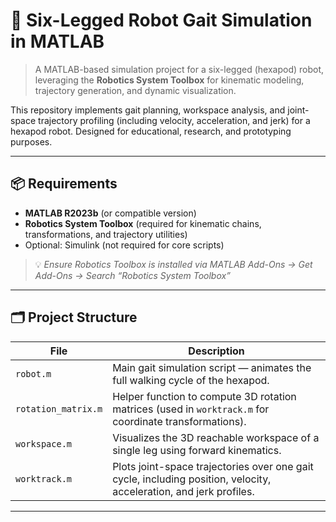 # 🦖 Six-Legged Robot Gait Simulation in MATLAB

> A MATLAB-based simulation project for a six-legged (hexapod) robot, leveraging the **Robotics System Toolbox** for kinematic modeling, trajectory generation, and dynamic visualization.

This repository implements gait planning, workspace analysis, and joint-space trajectory profiling (including velocity, acceleration, and jerk) for a hexapod robot. Designed for educational, research, and prototyping purposes.

---

## 📦 Requirements

- **MATLAB R2023b** (or compatible version)
- **Robotics System Toolbox** (required for kinematic chains, transformations, and trajectory utilities)
- Optional: Simulink (not required for core scripts)

> 💡 *Ensure Robotics Toolbox is installed via MATLAB Add-Ons → Get Add-Ons → Search “Robotics System Toolbox”*

---

## 🗂️ Project Structure

| File               | Description |
|--------------------|-------------|
| `robot.m`          | Main gait simulation script — animates the full walking cycle of the hexapod. |
| `rotation_matrix.m`| Helper function to compute 3D rotation matrices (used in `worktrack.m` for coordinate transformations). |
| `workspace.m`      | Visualizes the 3D reachable workspace of a single leg using forward kinematics. |
| `worktrack.m`      | Plots joint-space trajectories over one gait cycle, including position, velocity, acceleration, and jerk profiles. |

---
